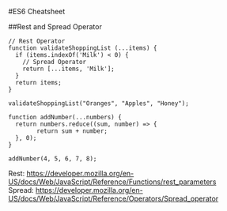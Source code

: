#ES6 Cheatsheet

##Rest and Spread Operator
```
// Rest Operator
function validateShoppingList (...items) {
  if (items.indexOf('Milk') < 0) {
    // Spread Operator  
	return [...items, 'Milk']; 
  }
  return items;
}

validateShoppingList("Oranges", "Apples", "Honey");
```
```
function addNumber(...numbers) {
  return numbers.reduce((sum, number) => {
		return sum + number;
  }, 0);
}

addNumber(4, 5, 6, 7, 8);
```
Rest: https://developer.mozilla.org/en-US/docs/Web/JavaScript/Reference/Functions/rest_parameters     
Spread: https://developer.mozilla.org/en-US/docs/Web/JavaScript/Reference/Operators/Spread_operator
